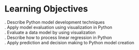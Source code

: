 # Learning Objectives
. Describe Python model development techniques<br>
. Apply model evaluation using visualization in Python<br>
. Evaluate a data model by using visualization<br>
. Describe how to process linear regression in Python<br>
. Apply prediction and decision making to Python model creation<br>
